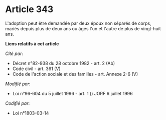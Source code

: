 # Article 343

L'adoption peut être demandée par deux époux non séparés de corps, mariés depuis plus de deux ans ou âgés l'un et l'autre de
plus de vingt-huit ans.

**Liens relatifs à cet article**

_Cité par_:

  - Décret n°82-938 du 28 octobre 1982 - art. 2 (Ab)
  - Code civil - art. 361 (V)
  - Code de l'action sociale et des familles - art. Annexe 2-6 (V)

_Modifié par_:

  - Loi n°96-604 du 5 juillet 1996 - art. 1 () JORF 6 juillet 1996

_Codifié par_:

  - Loi n°1803-03-14
